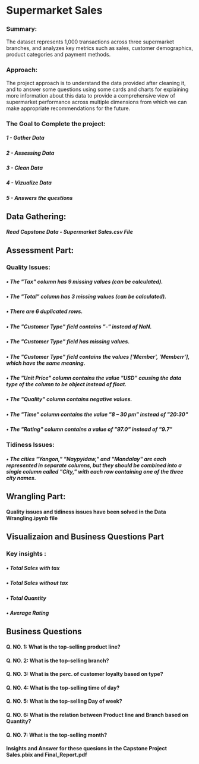 # Supermarket Sales
### Summary:
The dataset represents 1,000 transactions across three supermarket branches, and analyzes key metrics such as sales, customer demographics, product categories and payment methods. 

### Approach:
The project approach is to understand the data provided after cleaning it, and to answer some questions using some cards and charts for explaining more information about this data to provide a comprehensive view of supermarket performance across multiple dimensions from which we can make appropriate recommendations for the future.

### The Goal to Complete the project:
##### 1 - Gather Data
##### 2 - Assessing Data
##### 3 - Clean Data
##### 4 - Vizualize Data
##### 5 - Answers the questions

## Data Gathering:
##### Read Capstone Data - Supermarket Sales.csv File

## Assessment Part:

### Quality Issues:
##### •	The "Tax" column has 9 missing values (can be calculated).
##### •	The "Total" column has 3 missing values (can be calculated).
##### •	There are 6 duplicated rows.
##### •	The "Customer Type" field contains "-" instead of NaN.
##### •	The "Customer Type" field has missing values.
##### •	The "Customer Type" field contains the values ['Member', 'Memberr'], which have the same meaning.
##### •	The "Unit Price" column contains the value "USD" causing the data type of the column to be object instead of float.
##### •	The "Quality" column contains negative values.
##### •	The "Time" column contains the value "8 – 30 pm" instead of "20:30"
##### •	The "Rating" column contains a value of "97.0" instead of "9.7"

### Tidiness Issues:
##### •	The cities "Yangon," "Naypyidaw," and "Mandalay" are each represented in separate columns, but they should be combined into a single column called "City," with each row containing one of the three city names.


## Wrangling Part:

#### Quality issues and tidiness issues have been solved in the Data Wrangling.ipynb file


## Visualizaion and Business Questions Part

### Key insights : 
##### •	Total Sales with tax
##### •	Total Sales without tax
##### •	Total Quantity
##### •	Average Rating

## Business Questions

#### Q. NO. 1: What is the top-selling product line?
#### Q. NO. 2: What is the top-selling branch?
#### Q. NO. 3: What is the perc. of customer loyalty based on type?
#### Q. NO. 4: What is the top-selling time of day?
#### Q. NO. 5: What is the top-selling Day of week?
#### Q. NO. 6: What is the relation between Product line and Branch based on Quantity?
#### Q. NO. 7: What is the top-selling month?

#### Insights and Answer for these quesions in the Capstone Project Sales.pbix and Final_Report.pdf
